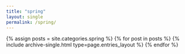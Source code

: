 ```yaml
---
title: "spring"
layout: single
permalink: /spring/
---
```

{% assign posts = site.categories.spring %}
{% for post in posts %} {% include archive-single.html type=page.entries_layout %} {% endfor %}